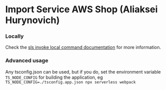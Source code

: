 # Import Service AWS Shop (Aliaksei Hurynovich)

### Locally

Check the [sls invoke local command documentation](https://www.serverless.com/framework/docs/providers/aws/cli-reference/invoke-local/) for more information.

### Advanced usage

Any tsconfig.json can be used, but if you do, set the environment variable `TS_NODE_CONFIG` for building the application, eg `TS_NODE_CONFIG=./tsconfig.app.json npx serverless webpack`
